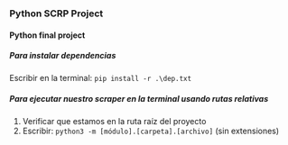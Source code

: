 ### Python SCRP Project
#### Python final project

##### Para instalar dependencias
Escribir en la terminal: `pip install -r .\dep.txt`

##### Para ejecutar nuestro scraper en la terminal usando rutas relativas
1. Verificar que estamos en la ruta raíz del proyecto
2. Escribir: `python3 -m [módulo].[carpeta].[archivo]` (sin extensiones)